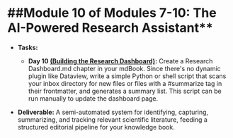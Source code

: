 # ##Module 10 of Modules 7-10: The AI-Powered Research Assistant**

* **Tasks:**  

   * **Day 10 [(Building the Research Dashboard)](./nested/010.md):** Create a Research Dashboard.md chapter in your mdBook. Since there's no dynamic plugin like Dataview, write a simple Python or shell script that scans your inbox directory for new files or files with a \#summarize tag in their frontmatter, and generates a summary list. This script can be run manually to update the dashboard page.  

* **Deliverable:** A semi-automated system for identifying, capturing, summarizing, and tracking relevant scientific literature, feeding a structured editorial pipeline for your knowledge book.